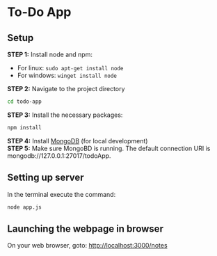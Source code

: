 # To-Do App
## Setup
**STEP 1:** Install node and npm: 
- For linux: `sudo apt-get install node`
- For windows: `winget install node`

**STEP 2:** Navigate to the project directory
```bash
cd todo-app
```
**STEP 3:** Install the necessary packages:
```bash
npm install
```
**STEP 4:** Install
[MongoDB](https://www.mongodb.com/) (for local development)
<br>
**STEP 5:** Make sure MongoBD is running. The default connection URI is mongodb://127.0.0.1:27017/todoApp.

## Setting up server
In the terminal execute the command:
```bash
node app.js
```

## Launching the webpage in browser
On your web browser, goto: [http://localhost:3000/notes](http://localhost:3000/notes)
